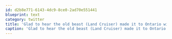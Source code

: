 ```yaml
---
id: d2b8e771-6143-4dc9-8ce0-2ad70e551441
blueprint: text
category: twitter
title: 'Glad to hear the old beast (Land Cruiser) made it to Ontario without a hitch. "went into a small coma after the 3-day drive" says new owner'
caption: 'Glad to hear the old beast (Land Cruiser) made it to Ontario without a hitch. "went into a small coma after the 3-day drive" says new owner'
---
```

